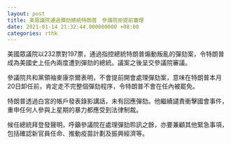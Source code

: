 ```yaml
---
layout: post
title: 美眾議院通過彈劾總統特朗普　參議院拒提前審理
date: 2021-01-14 21:32:44.000000000 +08:00
categories: rthk
---
```


美國眾議院以232票對197票，通過指控總統特朗普煽動叛亂的彈劾案，令特朗普成為美國史上任內兩度遭到彈劾的總統。議案之後呈交參議院審議。

參議院共和黨領袖麥康奈爾表明，不會提前開會處理彈劾案，意味在特朗普本月20日卸任前，肯定走不完整個彈劾程序，令特朗普不會在任內被罷免。

特朗普透過白宮的帳戶發表錄影講話，未有回應彈劾。他繼續譴責衝擊國會事件，重申任何人參與上星期的暴力都應受到法律制裁。

候任總統拜登發聲明，呼籲參議院在處理彈劾聆訊之餘，亦要兼顧其他緊急事項，包括確認新官員任命、推動疫苗計劃及振興經濟等。
